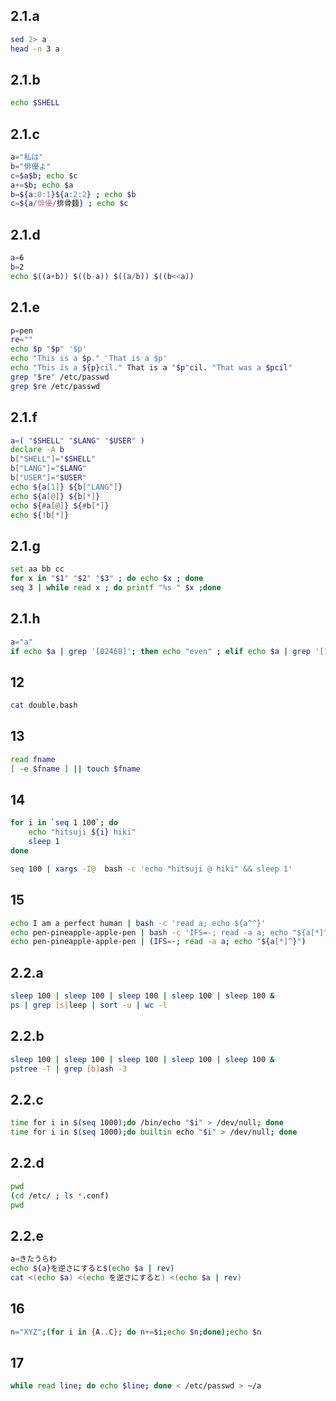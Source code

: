 ## 2.1.a
```bash
sed 2> a
head -n 3 a
```

## 2.1.b
```bash
echo $SHELL
```

## 2.1.c
```bash
a="私は"
b="俳優よ"
c=$a$b; echo $c
a+=$b; echo $a
b=${a:0:1}${a:2:2} ; echo $b
c=${a/俳優/排骨麺} ; echo $c
```

## 2.1.d
```bash
a=6
b=2
echo $((a+b)) $((b-a)) $((a/b)) $((b<<a))
```

## 2.1.e
```bash
p=pen
re=""
echo $p "$p" '$p'
echo "This is a $p." 'That is a $p'
echo "This is a ${p}cil." That is a "$p"cil. "That was a $pcil"
grep "$re" /etc/passwd
grep $re /etc/passwd
```

## 2.1.f
```bash
a=( "$SHELL" "$LANG" "$USER" )
declare -A b
b["SHELL"]="$SHELL"
b["LANG"]="$LANG"
b["USER"]="$USER"
echo ${a[1]} ${b["LANG"]}
echo ${a[@]} ${b[*]}
echo ${#a[@]} ${#b[*]}
echo ${!b[*]}
```

## 2.1.g
```bash
set aa bb cc
for x in "$1" "$2" "$3" ; do echo $x ; done
seq 3 | while read x ; do printf "%s " $x ;done
```

## 2.1.h
```bash
a="a"
if echo $a | grep '[02468]'; then echo "even" ; elif echo $a | grep '[13579]'; then echo "odd"; else echo "other"; fi
```

## 12
```bash
cat double.bash
```

## 13
```bash
read fname
[ -e $fname ] || touch $fname
```

## 14
```bash
for i in `seq 1 100`; do
    echo "hitsuji ${i} hiki"
    sleep 1
done

seq 100 | xargs -I@  bash -c 'echo "hitsuji @ hiki" && sleep 1'
```

## 15
```bash
echo I am a perfect human | bash -c 'read a; echo ${a^^}'
echo pen-pineapple-apple-pen | bash -c 'IFS=-; read -a a; echo "${a[*]^}"'
echo pen-pineapple-apple-pen | (IFS=-; read -a a; echo "${a[*]^}")
```

## 2.2.a
```bash
sleep 100 | sleep 100 | sleep 100 | sleep 100 | sleep 100 &
ps | grep [s]leep | sort -u | wc -l
```

## 2.2.b
```bash
sleep 100 | sleep 100 | sleep 100 | sleep 100 | sleep 100 &
pstree -T | grep [b]ash -3
```

## 2.2.c
```bash
time for i in $(seq 1000);do /bin/echo "$i" > /dev/null; done
time for i in $(seq 1000);do builtin echo "$i" > /dev/null; done
```

## 2.2.d
```bash
pwd
(cd /etc/ ; ls *.conf)
pwd
```

## 2.2.e
```bash
a=きたうらわ
echo ${a}を逆さにすると$(echo $a | rev)
cat <(echo $a) <(echo を逆さにすると) <(echo $a | rev)
```

## 16
```bash
n="XYZ";(for i in {A..C}; do n+=$i;echo $n;done);echo $n
```

## 17
```bash
while read line; do echo $line; done < /etc/passwd > ~/a
```